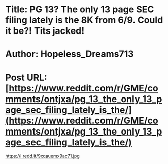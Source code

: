 # Title: PG 13? The only 13 page SEC filing lately is the 8K from 6/9. Could it be?! Tits jacked!
# Author: Hopeless_Dreams713
# Post URL: [https://www.reddit.com/r/GME/comments/ontjxa/pg_13_the_only_13_page_sec_filing_lately_is_the/](https://www.reddit.com/r/GME/comments/ontjxa/pg_13_the_only_13_page_sec_filing_lately_is_the/)


https://i.redd.it/9xqauemx9ac71.jpg